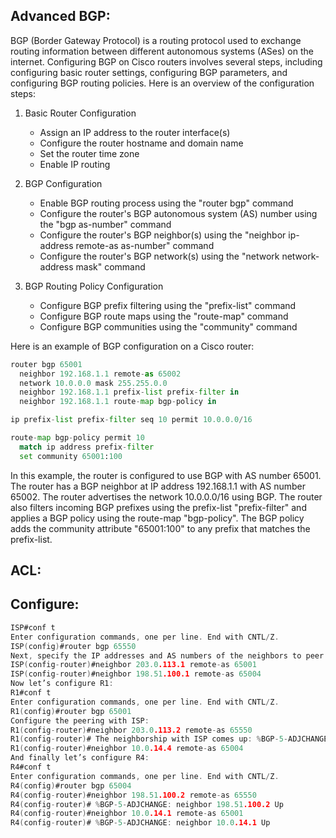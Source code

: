 ## Advanced BGP:

BGP (Border Gateway Protocol) is a routing protocol used to exchange routing information between different autonomous systems (ASes) on the internet. Configuring BGP on Cisco routers involves several steps, including configuring basic router settings, configuring BGP parameters, and configuring BGP routing policies. Here is an overview of the configuration steps:

1.  Basic Router Configuration
    
    -   Assign an IP address to the router interface(s)
    -   Configure the router hostname and domain name
    -   Set the router time zone
    -   Enable IP routing
2.  BGP Configuration
    
    -   Enable BGP routing process using the "router bgp" command
    -   Configure the router's BGP autonomous system (AS) number using the "bgp as-number" command
    -   Configure the router's BGP neighbor(s) using the "neighbor ip-address remote-as as-number" command
    -   Configure the router's BGP network(s) using the "network network-address mask" command
3.  BGP Routing Policy Configuration
    
    -   Configure BGP prefix filtering using the "prefix-list" command
    -   Configure BGP route maps using the "route-map" command
    -   Configure BGP communities using the "community" command

Here is an example of BGP configuration on a Cisco router:
```python
router bgp 65001
  neighbor 192.168.1.1 remote-as 65002
  network 10.0.0.0 mask 255.255.0.0
  neighbor 192.168.1.1 prefix-list prefix-filter in
  neighbor 192.168.1.1 route-map bgp-policy in

ip prefix-list prefix-filter seq 10 permit 10.0.0.0/16

route-map bgp-policy permit 10
  match ip address prefix-filter
  set community 65001:100
```

In this example, the router is configured to use BGP with AS number 65001. The router has a BGP neighbor at IP address 192.168.1.1 with AS number 65002. The router advertises the network 10.0.0.0/16 using BGP. The router also filters incoming BGP prefixes using the prefix-list "prefix-filter" and applies a BGP policy using the route-map "bgp-policy". The BGP policy adds the community attribute "65001:100" to any prefix that matches the prefix-list.

## ACL:

## Configure:
```c
ISP#conf t 
Enter configuration commands, one per line. End with CNTL/Z. 
ISP(config)#router bgp 65550 
Next, specify the IP addresses and AS numbers of the neighbors to peer with: 
ISP(config-router)#neighbor 203.0.113.1 remote-as 65001 
ISP(config-router)#neighbor 198.51.100.1 remote-as 65004 
Now let’s configure R1: 
R1#conf t 
Enter configuration commands, one per line. End with CNTL/Z. 
R1(config)#router bgp 65001 
Configure the peering with ISP: 
R1(config-router)#neighbor 203.0.113.2 remote-as 65550 
R1(config-router)# The neighborship with ISP comes up: %BGP-5-ADJCHANGE: neighbor 203.0.113.2 Up Configure the peering with R4:
R1(config-router)#neighbor 10.0.14.4 remote-as 65004 
And finally let’s configure R4: 
R4#conf t 
Enter configuration commands, one per line. End with CNTL/Z. 
R4(config)#router bgp 65004 
R4(config-router)#neighbor 198.51.100.2 remote-as 65550 
R4(config-router)# %BGP-5-ADJCHANGE: neighbor 198.51.100.2 Up 
R4(config-router)#neighbor 10.0.14.1 remote-as 65001 
R4(config-router)# %BGP-5-ADJCHANGE: neighbor 10.0.14.1 Up
```
